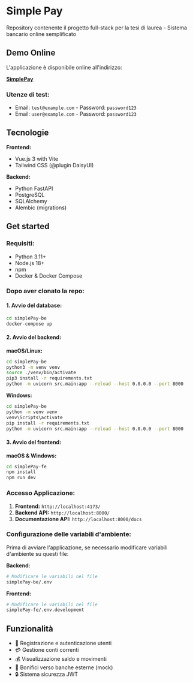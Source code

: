 # Simple Pay

Repository contenente il progetto full-stack per la tesi di laurea - Sistema bancario online semplificato

## Demo Online

L'applicazione è disponibile online all'indirizzo:

**[SimplePay](https://thesis-app-myxvz.ondigitalocean.app/)**

### Utenze di test:

- Email: `test@example.com` - Password: `password123`
- Email: `user@example.com` - Password: `password123`

## Tecnologie

**Frontend:**

- Vue.js 3 with Vite
- Tailwind CSS (@plugin DaisyUI)

**Backend:**

- Python FastAPI
- PostgreSQL
- SQLAlchemy
- Alembic (migrations)

## Get started

### Requisiti:

- Python 3.11+
- Node.js 18+
- npm
- Docker & Docker Compose

### Dopo aver clonato la repo:

#### 1. Avvio del database:

```bash
cd simplePay-be
docker-compose up
```

#### 2. Avvio del backend:

**macOS/Linux:**

```bash
cd simplePay-be
python3 -m venv venv
source ./venv/bin/activate
pip3 install -r requirements.txt
python -m uvicorn src.main:app --reload --host 0.0.0.0 --port 8000
```

**Windows:**

```bash
cd simplePay-be
python -m venv venv
venv\Scripts\activate
pip install -r requirements.txt
python -m uvicorn src.main:app --reload --host 0.0.0.0 --port 8000
```

#### 3. Avvio del frontend:

**macOS & Windows:**

```bash
cd simplePay-fe
npm install
npm run dev
```

### Accesso Applicazione:

1. **Frontend:** `http://localhost:4173/`
2. **Backend API:** `http://localhost:8000/`
3. **Documentazione API:** `http://localhost:8000/docs`

### Configurazione delle variabili d'ambiente:

Prima di avviare l'applicazione, se necessario modificare variabili d'ambiente su questi file:

**Backend:**

```bash
# Modificare le variabili nel file
simplePay-be/.env
```

**Frontend:**

```bash
# Modificare le variabili nel file
simplePay-fe/.env.development
```

## Funzionalità

- 👤 Registrazione e autenticazione utenti
- 💳 Gestione conti correnti
- 💰 Visualizzazione saldo e movimenti
- 🏦 Bonifici verso banche esterne (mock)
- 🔒 Sistema sicurezza JWT
